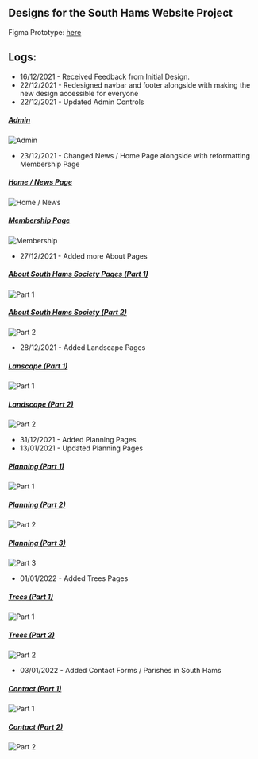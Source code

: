 ## Designs for the South Hams Website Project

Figma Prototype: [here](https://www.figma.com/file/NgKk8yI6gOU6zkr6EbBNEo/Design-Prototype)

## Logs:

* 16/12/2021 - Received Feedback from Initial Design.
* 22/12/2021 - Redesigned navbar and footer alongside with making the new design accessible for everyone
* 22/12/2021 - Updated Admin Controls 

##### <u>Admin</u>

![Admin](https://github.com/Plymouth-University/comp2003_2021-group-b/blob/main/Wireframes/Completed%20Designs/Admin_Controls.png)

* 23/12/2021 - Changed News / Home Page alongside with reformatting Membership Page 

##### <u>Home / News Page</u>

![Home / News](https://github.com/Plymouth-University/comp2003_2021-group-b/blob/main/Wireframes/Completed%20Designs/Home.png) 

##### <u>Membership Page</u>

![Membership](https://github.com/Plymouth-University/comp2003_2021-group-b/blob/main/Wireframes/Completed%20Designs/Membership.png)


* 27/12/2021 - Added more About Pages 

##### <u>About South Hams Society Pages (Part 1)</u>

![Part 1](https://github.com/Plymouth-University/comp2003_2021-group-b/blob/main/Wireframes/Completed%20Designs/About_Part_1.png) 

##### <u>About South Hams Society (Part 2)</u>

![Part 2](https://github.com/Plymouth-University/comp2003_2021-group-b/blob/main/Wireframes/Completed%20Designs/About_Part_2.png)


* 28/12/2021 - Added Landscape Pages 

##### <u>Lanscape (Part 1)</u>

![Part 1](https://github.com/Plymouth-University/comp2003_2021-group-b/blob/main/Wireframes/Completed%20Designs/Landscape_Part_1.png) 

##### <u>Landscape (Part 2)</u>

![Part 2](https://github.com/Plymouth-University/comp2003_2021-group-b/blob/main/Wireframes/Completed%20Designs/Landscape_Part_2.png)

* 31/12/2021 - Added Planning Pages 
* 13/01/2021 - Updated Planning Pages

##### <u>Planning (Part 1)</u>

![Part 1](https://github.com/Plymouth-University/comp2003_2021-group-b/blob/main/Wireframes/Completed%20Designs/Planning_Part_1.png) 

##### <u>Planning (Part 2)</u>


![Part 2](https://github.com/Plymouth-University/comp2003_2021-group-b/blob/main/Wireframes/Completed%20Designs/Planning_Part_2.png) 

##### <u>Planning (Part 3)</u>

![Part 3](https://github.com/Plymouth-University/comp2003_2021-group-b/blob/main/Wireframes/Completed%20Designs/Planning_Part_3.png)

* 01/01/2022 - Added Trees Pages 

##### <u>Trees (Part 1)</u>

![Part 1](https://github.com/Plymouth-University/comp2003_2021-group-b/blob/main/Wireframes/Completed%20Designs/Trees_Part_1.png) 

##### <u>Trees (Part 2)</u>

![Part 2](https://github.com/Plymouth-University/comp2003_2021-group-b/blob/main/Wireframes/Completed%20Designs/Trees_Part_2.png)

* 03/01/2022 - Added Contact Forms / Parishes in South Hams 

##### <u>Contact (Part 1)</u>

![Part 1](https://github.com/Plymouth-University/comp2003_2021-group-b/blob/main/Wireframes/Completed%20Designs/Contact%20Us!.png) 

##### <u>Contact (Part 2)</u>

![Part 2](https://github.com/Plymouth-University/comp2003_2021-group-b/blob/main/Wireframes/Completed%20Designs/Contact%20Us_Part_2.png)